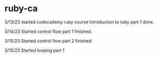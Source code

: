 # ruby-ca

3/13/23 started codecademy ruby course
Introduction to ruby part 1 done.

3/14/23
Started control flow part 1
finished.

3/15/23
Started control flow part 2
finished.

3/15/23
Started looping part 1




